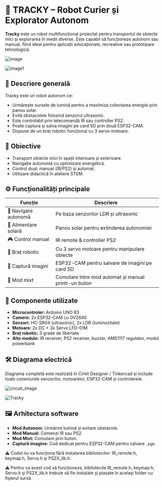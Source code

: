 # 🤖 TRACKY – Robot Curier și Explorator Autonom

**Tracky** este un robot multifuncțional proiectat pentru transportul de obiecte mici și explorarea în medii diverse. Este capabil să funcționeze autonom sau manual, fiind ideal pentru aplicații educaționale, recreative sau prototipare tehnologică.

![image](https://github.com/user-attachments/assets/206dab6c-8415-44bb-a08f-70aee80e0e43)

![image1](https://github.com/user-attachments/assets/d985302e-6464-45b4-9d1e-f0aeb73db4c6)

## 📌 Descriere generală

Tracky este un robot autonom ce:
- Urmărește sursele de lumină pentru a maximiza colectarea energiei prin panou solar.
- Evită obstacolele folosind senzorul ultrasonic.
- Este controlabil prin telecomandă IR sau controller PS2.
- Poate captura și salva imagini pe card SD prin două ESP32-CAM.
- Dispune de un braț robotic funcțional cu 3 servo motoare.

## 🎯 Obiective

- Transport obiecte mici în spații interioare și exterioare.
- Navigație autonomă cu optimizare energetică.
- Control dual: manual (IR/PS2) și automat.
- Utilizare didactică în ateliere STEM.

## ⚙️ Funcționalități principale

| Funcție                       | Descriere                                                       |
|------------------------------|------------------------------------------------------------------|
| 🚗 Navigare autonomă         | Pe baza senzorilor LDR și ultrasonic                            |
| 🔋 Alimentare solară         | Panou solar pentru extinderea autonomiei                        |
| 🎮 Control manual            | IR remote & controller PS2                                      |
| 🦾 Braț robotic              | Cu 3 servo motoare pentru manipulare obiecte                    |
| 📸 Captură imagini           | ESP32-CAM pentru salvare de imagini pe card SD                  |
| 🧠 Mod mixt                  | Comutare între mod automat și manual printr-un buton            |

## 🧩 Componente utilizate

- **Microcontroler:** Arduino UNO R3
- **Camere:** 2x ESP32-CAM cu OV2640
- **Senzori:** HC-SR04 (ultrasonic), 2x LDR (luminozitate)
- **Motoare:** 2x DC + 3x Servo LFD-01M
- **Braț robotic:** 3 grade de libertate
- **Alte module:** IR receiver, PS2 receiver, buzzer, AMS1117 regulator, modul powerbank

## 🛠️ Diagrama electrică

Diagrama completă este realizată în Cirkit Designer / Tinkercad și include toate conexiunile senzorilor, motoarelor, ESP32-CAM și controlerele.

![circuit_image](https://github.com/user-attachments/assets/2b444f90-ca13-410a-938b-fc5982bc18f9)

![Tracky](https://github.com/user-attachments/assets/a447c9d4-7c40-4f42-b3dd-8106f8ed4e5d)

## 🖼️ Arhitectura software

- **Mod Autonom:** Urmărire lumină și evitare obstacole.
- **Mod Manual:** Comenzi IR sau PS2.
- **Mod Mixt:** Comutare prin buton.
- **Captură imagine:** Cod dedicat pentru ESP32-CAM pentru salvare `.pgm`.

⚠️ Codul nu va funcționa fără instalarea bibliotecilor: IR_remote.h, keymap.h, Servo.h și PS2X_lib.h.

⚠️ Pentru ca acest cod să funcționeze, bibliotecile IR_remote.h, keymap.h, Servo.h și PS2X_lib.h trebuie să fie instalate și plasate în același folder cu fișierul sursă.


